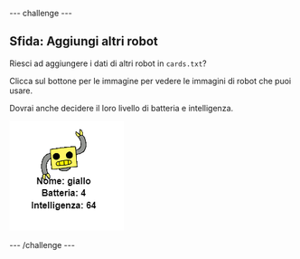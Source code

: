 --- challenge ---

## Sfida: Aggiungi altri robot

Riesci ad aggiungere i dati di altri robot in `cards.txt`?

Clicca sul bottone per le immagine per vedere le immagini di robot che puoi usare.

Dovrai anche decidere il loro livello di batteria e intelligenza.

![screenshot](images/robotrumps-yellow.png)

--- /challenge ---